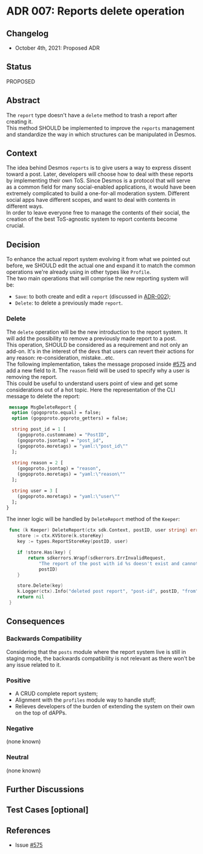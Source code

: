 # ADR 007: Reports delete operation

## Changelog

- October 4th, 2021: Proposed ADR

## Status

PROPOSED

## Abstract

The `report` type doesn't have a `delete` method to trash a report after creating it.   
This method SHOULD be implemented to improve the `reports` management and standardize the way in which
structures can be manipulated in Desmos.

## Context

The idea behind Desmos `reports` is to give users a way to express dissent toward a post. Later, 
developers will choose how to deal with these reports by implementing their own ToS.
Since Desmos is a protocol that will serve as a common field for many social-enabled applications, 
it would have been extremely complicated to build a one-for-all moderation system. 
Different social apps have different scopes, and want to deal with contents in different ways.   
In order to leave everyone free to manage the contents of their social, the creation of the best
ToS-agnostic system to report contents become crucial.

## Decision

To enhance the actual report system evolving it from what we pointed out before, 
we SHOULD edit the actual one and expand it to match the common
operations we're already using in other types like `Profile`.   
The two main operations that will comprise the new reporting system will be:
 * `Save`: to both create and edit a `report` (discussed in [ADR-002]());
 * `Delete`: to delete a previously made `report`.

### Delete 
The `delete` operation will be the new introduction to the report system. It will add the possibility to remove a previously made report to a post.  
This operation, SHOULD be considered as a requirement and not only an add-on. It's in the interest of the devs that users can revert their actions for any reason:
re-consideration, mistake...etc.   
The following implementation, takes the message proposed inside [#575](https://github.com/desmos-labs/desmos/issues/575)
and add a new field to it. The `reason` field will be used to specify why a user is removing the report.  
This could be useful to understand users point of view and get some considerations out of a hot topic.
Here the representation of the CLI message to delete the report:
```protobuf
 message MsgDeleteReport {
  option (gogoproto.equal) = false;
  option (gogoproto.goproto_getters) = false;

  string post_id = 1 [
    (gogoproto.customname) = "PostID",
    (gogoproto.jsontag) = "post_id",
    (gogoproto.moretags) = "yaml:\"post_id\""
  ];
  
  string reason = 2 [
    (gogoproto.jsontag) = "reason",
    (gogoproto.moretags) = "yaml:\"reason\""
  ];

  string user = 3 [
    (gogoproto.moretags) = "yaml:\"user\"" 
  ];
}
```

The inner logic will be handled by `DeleteReport` method of the `Keeper`:
```go
 func (k Keeper) DeleteReport(ctx sdk.Context, postID, user string) error {
 	store := ctx.KVStore(k.storeKey)
 	key := types.ReportStoreKey(postID, user)

 	if !store.Has(key) {
 		return sdkerrors.Wrapf(sdkerrors.ErrInvalidRequest,
 			"The report of the post with id %s doesn't exist and cannot be removed",
 			postID)
 	}

 	store.Delete(key)
 	k.Logger(ctx).Info("deleted post report", "post-id", postID, "from", user)
 	return nil
 }
```

## Consequences

### Backwards Compatibility

Considering that the `posts` module where the report system live is still in staging mode, 
the backwards compatibility is not relevant as there won't be any issue related to it.

### Positive

* A CRUD complete report system;
* Alignment with the `profiles` module way to handle stuff;
* Relieves developers of the burden of extending the system on their own on the top of dAPPs.

### Negative

(none known)

### Neutral

(none known)

## Further Discussions

## Test Cases [optional]

## References

- Issue [#575](https://github.com/desmos-labs/desmos/issues/575)